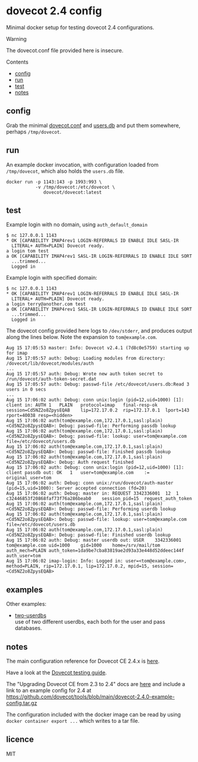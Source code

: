 # dovecot 2.4 config

Minimal docker setup for testing dovecot 2.4 configurations.

> [!WARNING]
> The dovecot.conf file provided here is insecure.

Contents

* [config](#config)
* [run](#run)
* [test](#test)
* [notes](#notes)

## config

Grab the minimal [dovecot.conf](./dovecot.conf) and [users.db](./users.db)
and put them somewhere, perhaps `/tmp/dovecot`.

## run 

An example docker invocation, with configuration loaded from 
`/tmp/dovecot`, which also holds the `users.db` file.

```
docker run -p 1143:143 -p 1993:993 \
           -v /tmp/dovecot:/etc/dovecot \
              dovecot/dovecot:latest
```

## test

Example login with no domain, using `auth_default_domain`

```
$ nc 127.0.0.1 1143
* OK [CAPABILITY IMAP4rev1 LOGIN-REFERRALS ID ENABLE IDLE SASL-IR
  LITERAL+ AUTH=PLAIN] Dovecot ready.
a login tom test
a OK [CAPABILITY IMAP4rev1 SASL-IR LOGIN-REFERRALS ID ENABLE IDLE SORT
  ...trimmed...
  Logged in
```

Example login with specified domain:

```
$ nc 127.0.0.1 1143
* OK [CAPABILITY IMAP4rev1 LOGIN-REFERRALS ID ENABLE IDLE SASL-IR
  LITERAL+ AUTH=PLAIN] Dovecot ready.
a login terry@another.com test
a OK [CAPABILITY IMAP4rev1 SASL-IR LOGIN-REFERRALS ID ENABLE IDLE SORT
  ...trimmed...
  Logged in
```

The dovecot config provided here logs to `/dev/stderr`, and produces
output along the lines below. Note the expansion to `tom@example.com`.

```
Aug 15 17:05:53 master: Info: Dovecot v2.4.1 (7d8c0e5759) starting up for imap
Aug 15 17:05:57 auth: Debug: Loading modules from directory: /dovecot/lib/dovecot/modules/auth
...
Aug 15 17:05:57 auth: Debug: Wrote new auth token secret to /run/dovecot/auth-token-secret.dat
Aug 15 17:05:57 auth: Debug: passwd-file /etc/dovecot/users.db:Read 3 users in 0 secs
...
Aug 15 17:06:02 auth: Debug: conn unix:login (pid=12,uid=1000) [1]: client in: AUTH	1	PLAIN	protocol=imap	final-resp-ok	session=Cd5NZ2o8ZpysEQAB	lip=172.17.0.2	rip=172.17.0.1	lport=143	rport=40038	resp=<hidden>
Aug 15 17:06:02 auth(tom@example.com,172.17.0.1,sasl:plain)<Cd5NZ2o8ZpysEQAB>: Debug: passwd-file: Performing passdb lookup
Aug 15 17:06:02 auth(tom@example.com,172.17.0.1,sasl:plain)<Cd5NZ2o8ZpysEQAB>: Debug: passwd-file: lookup: user=tom@example.com file=/etc/dovecot/users.db
Aug 15 17:06:02 auth(tom@example.com,172.17.0.1,sasl:plain)<Cd5NZ2o8ZpysEQAB>: Debug: passwd-file: Finished passdb lookup
Aug 15 17:06:02 auth(tom@example.com,172.17.0.1,sasl:plain)<Cd5NZ2o8ZpysEQAB>: Debug: Auth request finished
Aug 15 17:06:02 auth: Debug: conn unix:login (pid=12,uid=1000) [1]: client passdb out: OK	1	user=tom@example.com	:=	original_user=tom
Aug 15 17:06:02 auth: Debug: conn unix:/run/dovecot/auth-master (pid=15,uid=1000): Server accepted connection (fd=20)
Aug 15 17:06:02 auth: Debug: master in: REQUEST	3342336001	12	1	c32446853f20868faf73f76a286beab0	session_pid=15	request_auth_token
Aug 15 17:06:02 auth(tom@example.com,172.17.0.1,sasl:plain)<Cd5NZ2o8ZpysEQAB>: Debug: passwd-file: Performing userdb lookup
Aug 15 17:06:02 auth(tom@example.com,172.17.0.1,sasl:plain)<Cd5NZ2o8ZpysEQAB>: Debug: passwd-file: lookup: user=tom@example.com file=/etc/dovecot/users.db
Aug 15 17:06:02 auth(tom@example.com,172.17.0.1,sasl:plain)<Cd5NZ2o8ZpysEQAB>: Debug: passwd-file: Finished userdb lookup
Aug 15 17:06:02 auth: Debug: master userdb out: USER	3342336001	tom@example.com	uid=1000	gid=1000	home=/srv/mail/tom	auth_mech=PLAIN	auth_token=1da9be7cba83819ae2d93a33e448d52ddeec144f	auth_user=tom
Aug 15 17:06:02 imap-login: Info: Logged in: user=<tom@example.com>, method=PLAIN, rip=172.17.0.1, lip=172.17.0.2, mpid=15, session=<Cd5NZ2o8ZpysEQAB>
```

## examples

Other examples:

* [two-userdbs](./two-userdbs/)  
  use of two different userdbs, each both for the user and pass
  databases.

## notes

The main configuration reference for Dovecot CE 2.4.x is
[here](https://doc.dovecot.org/2.4.1/core/settings/variables.html).

Have a look at the [Dovecot testing
guide](https://doc.dovecot.org/main/core/admin/testing.html).

The "Upgrading Dovecot CE from 2.3 to 2.4" docs are
[here](https://doc.dovecot.org/main/installation/upgrade/2.3-to-2.4.html)
and include a link to an example config for 2.4 at
https://github.com/dovecot/tools/blob/main/dovecot-2.4.0-example-config.tar.gz

The configuration included with the docker image can be read by using
`docker container export ...` which writes to a tar file.

## licence

MIT
